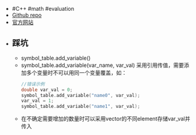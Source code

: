 - #C++ #math #evaluation
- [Github repo](https://github.com/ArashPartow/exprtk)
- [官方网站](http://www.partow.net/programming/exprtk/index.html)
- ## 踩坑
	- symbol_table.add_variable()
	- symbol_table.add_variable(var_name, var_val) 采用引用传值，需要添加多个变量时不可以用同一个变量覆盖，如：
	  ```c++
	  //错误示例
	  double var_val = 0;
	  symbol_table.add_variable("name0", var_val);
	  var_val = 1;
	  symbol_table.add_variable("name1", var_val);
	  ```
	- 在不确定需要增加的数量时可以采用vector的不同element存储var_val并传入